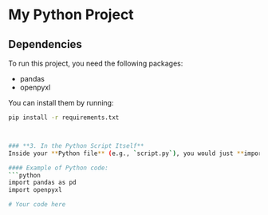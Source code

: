 # My Python Project

## Dependencies

To run this project, you need the following packages:

- pandas
- openpyxl

You can install them by running:
```bash
pip install -r requirements.txt



### **3. In the Python Script Itself**
Inside your **Python file** (e.g., `script.py`), you would just **import** the necessary packages. You **don’t need** to list the packages inside your Python file explicitly—just import them where needed.

#### Example of Python code:
```python
import pandas as pd
import openpyxl

# Your code here
